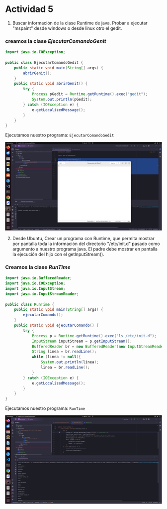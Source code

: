 # Actividad 5

1. Buscar información de la clase Runtime de java. 
Probar a ejecutar "mspaint" desde windows o desde linux otro el gedit.

### creamos la clase *EjecutarComandoGenit*

```java
import java.io.IOException;

public class EjecutarComandoGedit {
    public static void main(String[] args) {
        abrirGenit();
    }
    public static void abrirGenit() {
        try {
            Process pGedit = Runtime.getRuntime().exec("gedit");
            System.out.println(pGedit);
        } catch (IOException e) {
            e.getLocalizedMessage();
        }
    }
}
```

Ejecutamos nuestro programa: `EjecutarComandoGedit`   


![img1](../recursos/img1.png)


2. Desde Ubuntu, Crear un programa con Runtime, que permita mostrar por pantalla toda la información 
del directorio "/etc/init.d" pasado como argumento a nuestro programa java. El padre debe mostrar en 
pantalla la ejecución del hijo con el getInputStream().

### Creamos la clase *RunTime*

```java
import java.io.BufferedReader;
import java.io.IOException;
import java.io.InputStream;
import java.io.InputStreamReader;

public class RunTime {
    public static void main(String[] args) {
        ejecutarComando();
    }
    public static void ejecutarComando() {
        try {
            Process p = Runtime.getRuntime().exec("ls /etc/init.d");
            InputStream inputStream = p.getInputStream();
            BufferedReader br = new BufferedReader(new InputStreamReader(inputStream));
            String linea = br.readLine();
            while (linea != null){
                System.out.println(linea);
                linea = br.readLine();
            }
        } catch (IOException e) {
            e.getLocalizedMessage();
        }
    }
}
```


Ejecutamos nuestro programa: `RunTime` 


![img2](../recursos/img2.png)
